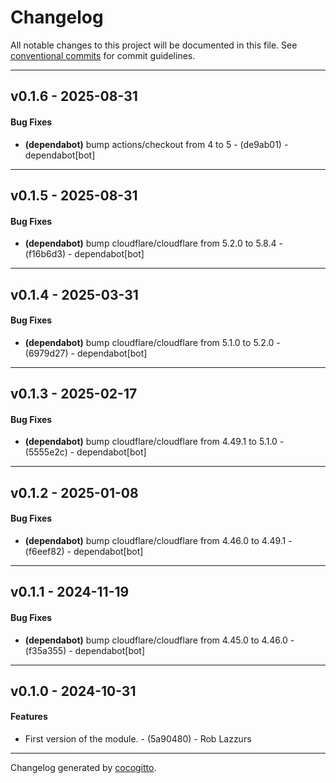 # Changelog
All notable changes to this project will be documented in this file. See [conventional commits](https://www.conventionalcommits.org/) for commit guidelines.

- - -
## v0.1.6 - 2025-08-31
#### Bug Fixes
- **(dependabot)** bump actions/checkout from 4 to 5 - (de9ab01) - dependabot[bot]

- - -

## v0.1.5 - 2025-08-31
#### Bug Fixes
- **(dependabot)** bump cloudflare/cloudflare from 5.2.0 to 5.8.4 - (f16b6d3) - dependabot[bot]

- - -

## v0.1.4 - 2025-03-31
#### Bug Fixes
- **(dependabot)** bump cloudflare/cloudflare from 5.1.0 to 5.2.0 - (6979d27) - dependabot[bot]

- - -

## v0.1.3 - 2025-02-17
#### Bug Fixes
- **(dependabot)** bump cloudflare/cloudflare from 4.49.1 to 5.1.0 - (5555e2c) - dependabot[bot]

- - -

## v0.1.2 - 2025-01-08
#### Bug Fixes
- **(dependabot)** bump cloudflare/cloudflare from 4.46.0 to 4.49.1 - (f6eef82) - dependabot[bot]

- - -

## v0.1.1 - 2024-11-19
#### Bug Fixes
- **(dependabot)** bump cloudflare/cloudflare from 4.45.0 to 4.46.0 - (f35a355) - dependabot[bot]

- - -

## v0.1.0 - 2024-10-31
#### Features
- First version of the module. - (5a90480) - Rob Lazzurs

- - -

Changelog generated by [cocogitto](https://github.com/cocogitto/cocogitto).